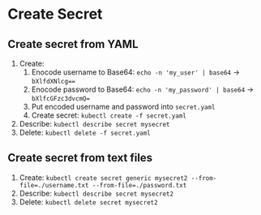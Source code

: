 # Create Secret

## Create secret from YAML
1. Create: 
	1. Enocode username to Base64: `echo -n 'my_user' | base64` -> `bXlfdXNlcg==`
	1. Enocode password to Base64: `echo -n 'my_password' | base64` -> `bXlfcGFzc3dvcmQ=`
	1. Put encoded username and password into `secret.yaml`
	1. Create secret: `kubectl create -f secret.yaml`
1. Describe: `kubectl describe secret mysecret`
1. Delete: `kubectl delete -f secret.yaml`

## Create secret from text files
1. Create: `kubectl create secret generic mysecret2 --from-file=./username.txt --from-file=./password.txt`
1. Describe: `kubectl describe secret mysecret2`
1. Delete: `kubectl delete secret mysecret2`